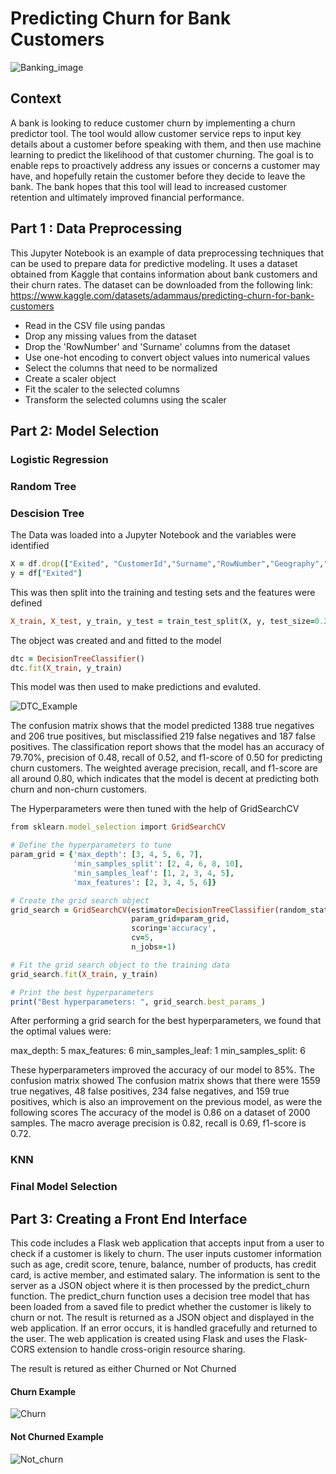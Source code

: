 # Predicting Churn for Bank Customers
![Banking_image](https://github.com/LJMData/Project4_Banking_Churn/raw/main/ScreenShots/Banking_Image.png)


## Context
A bank is looking to reduce customer churn by implementing a churn predictor tool. The tool would allow customer service reps to input key details about a customer before speaking with them, and then use machine learning to predict the likelihood of that customer churning. The goal is to enable reps to proactively address any issues or concerns a customer may have, and hopefully retain the customer before they decide to leave the bank. The bank hopes that this tool will lead to increased customer retention and ultimately improved financial performance.


## Part 1 : Data Preprocessing
This Jupyter Notebook is an example of data preprocessing techniques that can be used to prepare data for predictive modeling. It uses a dataset obtained from Kaggle that contains information about bank customers and their churn rates. The dataset can be downloaded from the following link: https://www.kaggle.com/datasets/adammaus/predicting-churn-for-bank-customers

- Read in the CSV file using pandas
- Drop any missing values from the dataset
- Drop the 'RowNumber' and 'Surname' columns from the dataset
- Use one-hot encoding to convert object values into numerical values
- Select the columns that need to be normalized
- Create a scaler object
- Fit the scaler to the selected columns
- Transform the selected columns using the scaler

## Part 2: Model Selection 

### Logistic Regression

### Random Tree

### Descision Tree
The Data was loaded into a Jupyter Notebook and the variables were identified 

```ruby
X = df.drop(["Exited", "CustomerId","Surname","RowNumber","Geography","Gender"], axis=1)
y = df["Exited"]
```
This was then split into the training and testing sets and the features were defined

```ruby
X_train, X_test, y_train, y_test = train_test_split(X, y, test_size=0.2, random_state=42)
```
The object was created and and fitted to the model

```ruby
dtc = DecisionTreeClassifier()
dtc.fit(X_train, y_train)
```
This model was then used to make predictions and evaluted.

![DTC_Example](https://github.com/LJMData/Project4_Banking_Churn/blob/main/ScreenShots/Descision_tree_example.png)

The confusion matrix shows that the model predicted 1388 true negatives and 206 true positives, but misclassified 219 false negatives and 187 false positives. The classification report shows that the model has an accuracy of 79.70%, precision of 0.48, recall of 0.52, and f1-score of 0.50 for predicting churn customers. The weighted average precision, recall, and f1-score are all around 0.80, which indicates that the model is decent at predicting both churn and non-churn customers.

The Hyperparameters were then tuned with the help of GridSearchCV

``` ruby
from sklearn.model_selection import GridSearchCV

# Define the hyperparameters to tune
param_grid = {'max_depth': [3, 4, 5, 6, 7],
              'min_samples_split': [2, 4, 6, 8, 10],
              'min_samples_leaf': [1, 2, 3, 4, 5],
              'max_features': [2, 3, 4, 5, 6]}

# Create the grid search object
grid_search = GridSearchCV(estimator=DecisionTreeClassifier(random_state=42),
                           param_grid=param_grid,
                           scoring='accuracy',
                           cv=5,
                           n_jobs=-1)

# Fit the grid search object to the training data
grid_search.fit(X_train, y_train)

# Print the best hyperparameters
print("Best hyperparameters: ", grid_search.best_params_)
```
After performing a grid search for the best hyperparameters, we found that the optimal values were:

max_depth: 5
max_features: 6
min_samples_leaf: 1
min_samples_split: 6

These hyperparameters improved the accuracy of our model to 85%. The confusion matrix showed The confusion matrix shows that there were 1559 true negatives, 48 false positives, 234 false negatives, and 159 true positives, which is also an improvement on the previous model, as were the following scores The accuracy of the model is 0.86 on a dataset of 2000 samples. The macro average precision is 0.82, recall is 0.69, f1-score is 0.72. 

### KNN

### Final Model Selection 

## Part 3: Creating a Front End Interface 
This code includes a Flask web application that accepts input from a user to check if a customer is likely to churn. The user inputs customer information such as age, credit score, tenure, balance, number of products, has credit card, is active member, and estimated salary. The information is sent to the server as a JSON object where it is then processed by the predict_churn function. The predict_churn function uses a decision tree model that has been loaded from a saved file to predict whether the customer is likely to churn or not. The result is returned as a JSON object and displayed in the web application. If an error occurs, it is handled gracefully and returned to the user. The web application is created using Flask and uses the Flask-CORS extension to handle cross-origin resource sharing. 

The result is retured as either Churned or Not Churned 

#### Churn Example 
![Churn](https://github.com/LJMData/Project4_Banking_Churn/blob/main/ScreenShots/Churn.png)

#### Not Churned Example 
![Not_churn](https://github.com/LJMData/Project4_Banking_Churn/blob/main/ScreenShots/No_Churn.png)


